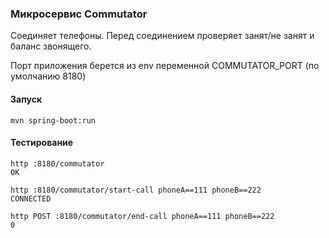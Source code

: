 ### Микросервис Commutator

Соединяет телефоны. Перед соединением проверяет занят/не занят и баланс звонящего.

Порт приложения берется из env переменной COMMUTATOR_PORT (по умолчанию 8180)

#### Запуск
````shell
mvn spring-boot:run
````

#### Тестирование

````shell
http :8180/commutator
OK

http :8180/commutator/start-call phoneA==111 phoneB==222
CONNECTED

http POST :8180/commutator/end-call phoneA==111 phoneB==222
0
````
